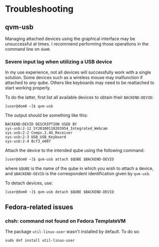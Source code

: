 # Troubleshooting

## qvm-usb

Managing attached devices using the graphical interface may be unsuccessful at times. I recommend performing those operations in the command line on `dom0`.

### Severe input lag when utilizing a USB device

In my use experience, not all devices will successfully work with a single solution. Some devices such as a wireless mouse may malfunction if attached to *any* qube. Others like keyboards may need to be reattached to start working properly.

To do the latter, first list all available devices to obtain their `BACKEND:DEVID`:

`[user@dom0 ~]$ qvm-usb`

The output should be something like this:

```
BACKEND:DEVID DESCRIPTION USED BY
sys-usb:2-12 SY20100110203954_Integrated_Webcam
sys-usb:2-2 Compx.2.4G_Receiver
sys-usb:2-3 USB_USB_Keyboard
sys-usb:2-4 0cf3_e007
```

Attach the device to the intended qube using the following command:

`[user@dom0 ~]$ qvm-usb attach $QUBE $BACKEND-DEVID`

where `$QUBE` is the name of the qube in which you wish to attach a device, and `$BACKEND-DEVID` is the correspondent identification given by `qvm-usb`.

To detach devices, use:

`[user@dom0 ~]$ qvm-usb detach $QUBE $BACKEND-DEVID`

## Fedora-related issues

### chsh: command not found on Fedora TemplateVM
The package `util-linux-user` wasn't installed by default. To do so:

```
sudo dnf install util-linux-user
```
